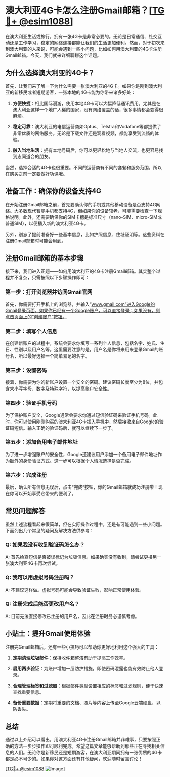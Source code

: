 # 澳大利亚4G卡怎么注册Gmail邮箱？[[TG💪+ @esim1088](https://t.me/s/esim1088)]

在澳大利亚生活或旅行，拥有一张4G卡是非常必要的。无论是日常通信、社交互动还是工作学习，稳定的网络连接都能让我们的生活更加便利。然而，对于初次来到澳大利亚的人来说，可能会遇到一些小问题，比如如何用澳大利亚的4G卡注册Gmail邮箱。今天，我们就来详细聊聊这个话题。

## 为什么选择澳大利亚的4G卡？

首先，让我们来了解一下为什么需要一张澳大利亚的4G卡。如果你是刚到澳大利亚的新移民或者短期游客，一张本地的4G卡能为你带来诸多好处：

1. **方便快捷**：相比国际漫游，使用本地4G卡可以大幅降低通讯费用。尤其是在澳大利亚这样一个地广人稀的国家，没有网络覆盖的话，很多事情都会变得很麻烦。
   
2. **稳定可靠**：澳大利亚的电信运营商如Optus、Telstra和Vodafone等都提供了非常优质的网络服务。无论是下载文件还是观看视频，都能享受到流畅的体验。

3. **融入当地生活**：拥有本地号码后，你可以更轻松地与当地人交流，也更容易找到志同道合的朋友。

当然，选择合适的4G卡也很重要。不同的运营商有不同的套餐和服务范围，所以在购买之前一定要做好功课哦。

## 准备工作：确保你的设备支持4G

在开始注册Gmail邮箱之前，首先要确认你的手机或其他移动设备是否支持4G网络。大多数现代智能手机都支持4G，但如果你的设备较老，可能需要检查一下规格说明。此外，还需要确保你的SIM卡槽是标准尺寸（nano-SIM、micro-SIM或普通SIM），以便插入新的澳大利亚4G卡。

另外，别忘了提前准备好一些基本信息，比如护照信息、住址证明等。这些资料在注册Gmail邮箱时可能会用到。

## 注册Gmail邮箱的基本步骤

接下来，我们进入正题——如何用澳大利亚的4G卡注册Gmail邮箱。其实整个过程并不复杂，只需按照以下步骤操作即可：

### 第一步：打开浏览器并访问Gmail官网

首先，你需要打开手机上的浏览器，并输入“www.gmail.com”进入Google的Gmail登录页面。如果你已经有一个Google账户，可以直接登录；如果没有，则点击页面上的“创建账户”按钮。

### 第二步：填写个人信息

在创建新账户的过程中，系统会要求你填写一系列个人信息，包括名字、姓氏、生日、性别以及用户名等。这里需要注意的是，用户名是你将来用来登录Gmail的账号名，所以最好选择一个简单易记的名字。

### 第三步：设置密码

接着，你需要为你的新账户设置一个安全的密码。建议密码长度至少为8位，并包含大小写字母、数字及特殊字符，以提高账户安全性。

### 第四步：验证手机号码

为了保护账户安全，Google通常会要求你通过短信验证码来验证手机号码。此时，你可以使用刚刚购买的澳大利亚4G卡插入手机中，然后接收来自Google的验证码短信。输入正确的验证码后，就可以继续下一步了。

### 第五步：添加备用电子邮件地址

为了进一步增强账户的安全性，Google还建议用户添加一个备用电子邮件地址作为额外的身份验证方式。这一步可以根据个人情况选择是否完成。

### 第六步：完成注册

最后，确认所有信息无误后，点击“完成”按钮，你的Gmail邮箱就成功注册啦！现在你可以开始享受它带来的便利了。

## 常见问题解答

虽然上述流程看起来很简单，但在实际操作过程中，还是有可能遇到一些小问题。下面列出几个常见的疑问及解决方法供参考：

### Q: 如果我没有收到验证码怎么办？
A: 首先检查短信是否被误标记为垃圾信息。如果确实没有收到，请尝试更换另一张澳大利亚4G卡再次尝试。

### Q: 我可以用虚拟号码注册吗？
A: 不建议这样做。虚拟号码可能会导致验证失败，影响正常使用体验。

### Q: 注册完成后能否更改用户名？
A: 目前无法直接修改已注册的用户名，因此在注册时务必谨慎考虑。

## 小贴士：提升Gmail使用体验

注册完Gmail邮箱后，还有一些小技巧可以帮助你更好地利用这个强大的工具：

1. **定期清理垃圾邮件**：保持收件箱整洁有助于提高工作效率。
   
2. **启用两步验证**：为账户增加一层防护措施，即使密码泄露也能有效防止他人登录。
   
3. **合理管理标签和过滤器**：根据邮件类型设置相应的标签和过滤规则，便于快速查找重要信息。

4. **备份重要数据**：定期将重要的文档、照片等内容上传至Google云端硬盘，以防丢失。

## 总结

通过以上介绍可以看出，用澳大利亚4G卡注册Gmail邮箱并非难事，只要按照正确的方法一步步操作即可顺利完成。希望这篇文章能够帮助到那些正在寻找相关信息的人们。无论你是新移民还是短期游客，在澳大利亚期间拥有一张优质的4G卡都是必不可少的。如果你对这方面还有其他疑问，欢迎随时留言讨论！

[[TG💪+ @esim1088](https://t.me/s/esim1088) ![Image](https://i.postimg.cc/4NQfJmqS/Snipaste-2025-05-13-00-14-12.png)]